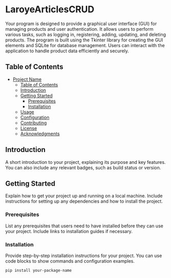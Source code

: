 # LaroyeArticlesCRUD

Your program is designed to provide a graphical user interface (GUI) for managing products and user authentication. It
allows users to perform various tasks, such as logging in, registering, adding, updating, and deleting products. The
program is built using the Tkinter library for creating the GUI elements and SQLite for database management. Users can
interact with the application to handle product data efficiently and securely.

## Table of Contents

- [Project Name](#project-name)
    - [Table of Contents](#table-of-contents)
    - [Introduction](#introduction)
    - [Getting Started](#getting-started)
        - [Prerequisites](#prerequisites)
        - [Installation](#installation)
    - [Usage](#usage)
    - [Configuration](#configuration)
    - [Contributing](#contributing)
    - [License](#license)
    - [Acknowledgments](#acknowledgments)

## Introduction

A short introduction to your project, explaining its purpose and key features. You can also include any relevant badges,
such as build status or version.

## Getting Started

Explain how to get your project up and running on a local machine. Include instructions for setting up any dependencies
and how to install the project.

### Prerequisites

List any prerequisites that users need to have installed before they can use your project. Include links to installation
guides if necessary.

### Installation

Provide step-by-step installation instructions for your project. You can use code blocks to show commands and
configuration examples.

```bash
pip install your-package-name